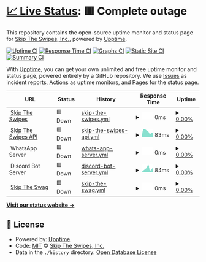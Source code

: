 # [📈 Live Status](https://status.skiptheswipes.com): <!--live status--> **🟥 Complete outage**

This repository contains the open-source uptime monitor and status page for [Skip The Swipes, Inc.](https://skiptheswipes.com/), powered by [Upptime](https://github.com/upptime/upptime).

[![Uptime CI](https://github.com/SkipTheSwipes/upptime/workflows/Uptime%20CI/badge.svg)](https://github.com/SkipTheSwipes/upptime/actions?query=workflow%3A%22Uptime+CI%22)
[![Response Time CI](https://github.com/SkipTheSwipes/upptime/workflows/Response%20Time%20CI/badge.svg)](https://github.com/SkipTheSwipes/upptime/actions?query=workflow%3A%22Response+Time+CI%22)
[![Graphs CI](https://github.com/SkipTheSwipes/upptime/workflows/Graphs%20CI/badge.svg)](https://github.com/SkipTheSwipes/upptime/actions?query=workflow%3A%22Graphs+CI%22)
[![Static Site CI](https://github.com/SkipTheSwipes/upptime/workflows/Static%20Site%20CI/badge.svg)](https://github.com/SkipTheSwipes/upptime/actions?query=workflow%3A%22Static+Site+CI%22)
[![Summary CI](https://github.com/SkipTheSwipes/upptime/workflows/Summary%20CI/badge.svg)](https://github.com/SkipTheSwipes/upptime/actions?query=workflow%3A%22Summary+CI%22)

With [Upptime](https://upptime.js.org), you can get your own unlimited and free uptime monitor and status page, powered entirely by a GitHub repository. We use [Issues](https://github.com/SkipTheSwipes/upptime/issues) as incident reports, [Actions](https://github.com/SkipTheSwipes/upptime/actions) as uptime monitors, and [Pages](https://status.skiptheswipes.com) for the status page.

<!--start: status pages-->
<!-- This summary is generated by Upptime (https://github.com/upptime/upptime) -->
<!-- Do not edit this manually, your changes will be overwritten -->
<!-- prettier-ignore -->
| URL | Status | History | Response Time | Uptime |
| --- | ------ | ------- | ------------- | ------ |
| <img alt="" src="https://icons.duckduckgo.com/ip3/skiptheswipes.com.ico" height="13"> [Skip The Swipes](https://skiptheswipes.com) | 🟥 Down | [skip-the-swipes.yml](https://github.com/SkipTheSwipes/upptime/commits/HEAD/history/skip-the-swipes.yml) | <details><summary><img alt="Response time graph" src="./graphs/skip-the-swipes/response-time-week.png" height="20"> 0ms</summary><br><a href="https://status.skiptheswipes.com/history/skip-the-swipes"><img alt="Response time 287" src="https://img.shields.io/endpoint?url=https%3A%2F%2Fraw.githubusercontent.com%2FSkipTheSwipes%2Fupptime%2FHEAD%2Fapi%2Fskip-the-swipes%2Fresponse-time.json"></a><br><a href="https://status.skiptheswipes.com/history/skip-the-swipes"><img alt="24-hour response time 0" src="https://img.shields.io/endpoint?url=https%3A%2F%2Fraw.githubusercontent.com%2FSkipTheSwipes%2Fupptime%2FHEAD%2Fapi%2Fskip-the-swipes%2Fresponse-time-day.json"></a><br><a href="https://status.skiptheswipes.com/history/skip-the-swipes"><img alt="7-day response time 0" src="https://img.shields.io/endpoint?url=https%3A%2F%2Fraw.githubusercontent.com%2FSkipTheSwipes%2Fupptime%2FHEAD%2Fapi%2Fskip-the-swipes%2Fresponse-time-week.json"></a><br><a href="https://status.skiptheswipes.com/history/skip-the-swipes"><img alt="30-day response time 0" src="https://img.shields.io/endpoint?url=https%3A%2F%2Fraw.githubusercontent.com%2FSkipTheSwipes%2Fupptime%2FHEAD%2Fapi%2Fskip-the-swipes%2Fresponse-time-month.json"></a><br><a href="https://status.skiptheswipes.com/history/skip-the-swipes"><img alt="1-year response time 301" src="https://img.shields.io/endpoint?url=https%3A%2F%2Fraw.githubusercontent.com%2FSkipTheSwipes%2Fupptime%2FHEAD%2Fapi%2Fskip-the-swipes%2Fresponse-time-year.json"></a></details> | <details><summary><a href="https://status.skiptheswipes.com/history/skip-the-swipes">0.00%</a></summary><a href="https://status.skiptheswipes.com/history/skip-the-swipes"><img alt="All-time uptime 39.39%" src="https://img.shields.io/endpoint?url=https%3A%2F%2Fraw.githubusercontent.com%2FSkipTheSwipes%2Fupptime%2FHEAD%2Fapi%2Fskip-the-swipes%2Fuptime.json"></a><br><a href="https://status.skiptheswipes.com/history/skip-the-swipes"><img alt="24-hour uptime 0.00%" src="https://img.shields.io/endpoint?url=https%3A%2F%2Fraw.githubusercontent.com%2FSkipTheSwipes%2Fupptime%2FHEAD%2Fapi%2Fskip-the-swipes%2Fuptime-day.json"></a><br><a href="https://status.skiptheswipes.com/history/skip-the-swipes"><img alt="7-day uptime 0.00%" src="https://img.shields.io/endpoint?url=https%3A%2F%2Fraw.githubusercontent.com%2FSkipTheSwipes%2Fupptime%2FHEAD%2Fapi%2Fskip-the-swipes%2Fuptime-week.json"></a><br><a href="https://status.skiptheswipes.com/history/skip-the-swipes"><img alt="30-day uptime 0.00%" src="https://img.shields.io/endpoint?url=https%3A%2F%2Fraw.githubusercontent.com%2FSkipTheSwipes%2Fupptime%2FHEAD%2Fapi%2Fskip-the-swipes%2Fuptime-month.json"></a><br><a href="https://status.skiptheswipes.com/history/skip-the-swipes"><img alt="1-year uptime 33.19%" src="https://img.shields.io/endpoint?url=https%3A%2F%2Fraw.githubusercontent.com%2FSkipTheSwipes%2Fupptime%2FHEAD%2Fapi%2Fskip-the-swipes%2Fuptime-year.json"></a></details>
| <img alt="" src="https://api.skiptheswipes.com/assets/images/logo.png" height="13"> [Skip The Swipes API](https://api.skiptheswipes.com) | 🟥 Down | [skip-the-swipes-api.yml](https://github.com/SkipTheSwipes/upptime/commits/HEAD/history/skip-the-swipes-api.yml) | <details><summary><img alt="Response time graph" src="./graphs/skip-the-swipes-api/response-time-week.png" height="20"> 83ms</summary><br><a href="https://status.skiptheswipes.com/history/skip-the-swipes-api"><img alt="Response time 200" src="https://img.shields.io/endpoint?url=https%3A%2F%2Fraw.githubusercontent.com%2FSkipTheSwipes%2Fupptime%2FHEAD%2Fapi%2Fskip-the-swipes-api%2Fresponse-time.json"></a><br><a href="https://status.skiptheswipes.com/history/skip-the-swipes-api"><img alt="24-hour response time 63" src="https://img.shields.io/endpoint?url=https%3A%2F%2Fraw.githubusercontent.com%2FSkipTheSwipes%2Fupptime%2FHEAD%2Fapi%2Fskip-the-swipes-api%2Fresponse-time-day.json"></a><br><a href="https://status.skiptheswipes.com/history/skip-the-swipes-api"><img alt="7-day response time 83" src="https://img.shields.io/endpoint?url=https%3A%2F%2Fraw.githubusercontent.com%2FSkipTheSwipes%2Fupptime%2FHEAD%2Fapi%2Fskip-the-swipes-api%2Fresponse-time-week.json"></a><br><a href="https://status.skiptheswipes.com/history/skip-the-swipes-api"><img alt="30-day response time 79" src="https://img.shields.io/endpoint?url=https%3A%2F%2Fraw.githubusercontent.com%2FSkipTheSwipes%2Fupptime%2FHEAD%2Fapi%2Fskip-the-swipes-api%2Fresponse-time-month.json"></a><br><a href="https://status.skiptheswipes.com/history/skip-the-swipes-api"><img alt="1-year response time 212" src="https://img.shields.io/endpoint?url=https%3A%2F%2Fraw.githubusercontent.com%2FSkipTheSwipes%2Fupptime%2FHEAD%2Fapi%2Fskip-the-swipes-api%2Fresponse-time-year.json"></a></details> | <details><summary><a href="https://status.skiptheswipes.com/history/skip-the-swipes-api">0.00%</a></summary><a href="https://status.skiptheswipes.com/history/skip-the-swipes-api"><img alt="All-time uptime 39.08%" src="https://img.shields.io/endpoint?url=https%3A%2F%2Fraw.githubusercontent.com%2FSkipTheSwipes%2Fupptime%2FHEAD%2Fapi%2Fskip-the-swipes-api%2Fuptime.json"></a><br><a href="https://status.skiptheswipes.com/history/skip-the-swipes-api"><img alt="24-hour uptime 0.00%" src="https://img.shields.io/endpoint?url=https%3A%2F%2Fraw.githubusercontent.com%2FSkipTheSwipes%2Fupptime%2FHEAD%2Fapi%2Fskip-the-swipes-api%2Fuptime-day.json"></a><br><a href="https://status.skiptheswipes.com/history/skip-the-swipes-api"><img alt="7-day uptime 0.00%" src="https://img.shields.io/endpoint?url=https%3A%2F%2Fraw.githubusercontent.com%2FSkipTheSwipes%2Fupptime%2FHEAD%2Fapi%2Fskip-the-swipes-api%2Fuptime-week.json"></a><br><a href="https://status.skiptheswipes.com/history/skip-the-swipes-api"><img alt="30-day uptime 0.00%" src="https://img.shields.io/endpoint?url=https%3A%2F%2Fraw.githubusercontent.com%2FSkipTheSwipes%2Fupptime%2FHEAD%2Fapi%2Fskip-the-swipes-api%2Fuptime-month.json"></a><br><a href="https://status.skiptheswipes.com/history/skip-the-swipes-api"><img alt="1-year uptime 32.86%" src="https://img.shields.io/endpoint?url=https%3A%2F%2Fraw.githubusercontent.com%2FSkipTheSwipes%2Fupptime%2FHEAD%2Fapi%2Fskip-the-swipes-api%2Fuptime-year.json"></a></details>
| <img alt="" src="https://icons.duckduckgo.com/ip3/null.ico" height="13"> WhatsApp Server | 🟥 Down | [whats-app-server.yml](https://github.com/SkipTheSwipes/upptime/commits/HEAD/history/whats-app-server.yml) | <details><summary><img alt="Response time graph" src="./graphs/whats-app-server/response-time-week.png" height="20"> 0ms</summary><br><a href="https://status.skiptheswipes.com/history/whats-app-server"><img alt="Response time 80" src="https://img.shields.io/endpoint?url=https%3A%2F%2Fraw.githubusercontent.com%2FSkipTheSwipes%2Fupptime%2FHEAD%2Fapi%2Fwhats-app-server%2Fresponse-time.json"></a><br><a href="https://status.skiptheswipes.com/history/whats-app-server"><img alt="24-hour response time 0" src="https://img.shields.io/endpoint?url=https%3A%2F%2Fraw.githubusercontent.com%2FSkipTheSwipes%2Fupptime%2FHEAD%2Fapi%2Fwhats-app-server%2Fresponse-time-day.json"></a><br><a href="https://status.skiptheswipes.com/history/whats-app-server"><img alt="7-day response time 0" src="https://img.shields.io/endpoint?url=https%3A%2F%2Fraw.githubusercontent.com%2FSkipTheSwipes%2Fupptime%2FHEAD%2Fapi%2Fwhats-app-server%2Fresponse-time-week.json"></a><br><a href="https://status.skiptheswipes.com/history/whats-app-server"><img alt="30-day response time 0" src="https://img.shields.io/endpoint?url=https%3A%2F%2Fraw.githubusercontent.com%2FSkipTheSwipes%2Fupptime%2FHEAD%2Fapi%2Fwhats-app-server%2Fresponse-time-month.json"></a><br><a href="https://status.skiptheswipes.com/history/whats-app-server"><img alt="1-year response time 82" src="https://img.shields.io/endpoint?url=https%3A%2F%2Fraw.githubusercontent.com%2FSkipTheSwipes%2Fupptime%2FHEAD%2Fapi%2Fwhats-app-server%2Fresponse-time-year.json"></a></details> | <details><summary><a href="https://status.skiptheswipes.com/history/whats-app-server">0.00%</a></summary><a href="https://status.skiptheswipes.com/history/whats-app-server"><img alt="All-time uptime 50.23%" src="https://img.shields.io/endpoint?url=https%3A%2F%2Fraw.githubusercontent.com%2FSkipTheSwipes%2Fupptime%2FHEAD%2Fapi%2Fwhats-app-server%2Fuptime.json"></a><br><a href="https://status.skiptheswipes.com/history/whats-app-server"><img alt="24-hour uptime 0.00%" src="https://img.shields.io/endpoint?url=https%3A%2F%2Fraw.githubusercontent.com%2FSkipTheSwipes%2Fupptime%2FHEAD%2Fapi%2Fwhats-app-server%2Fuptime-day.json"></a><br><a href="https://status.skiptheswipes.com/history/whats-app-server"><img alt="7-day uptime 0.00%" src="https://img.shields.io/endpoint?url=https%3A%2F%2Fraw.githubusercontent.com%2FSkipTheSwipes%2Fupptime%2FHEAD%2Fapi%2Fwhats-app-server%2Fuptime-week.json"></a><br><a href="https://status.skiptheswipes.com/history/whats-app-server"><img alt="30-day uptime 0.00%" src="https://img.shields.io/endpoint?url=https%3A%2F%2Fraw.githubusercontent.com%2FSkipTheSwipes%2Fupptime%2FHEAD%2Fapi%2Fwhats-app-server%2Fuptime-month.json"></a><br><a href="https://status.skiptheswipes.com/history/whats-app-server"><img alt="1-year uptime 46.66%" src="https://img.shields.io/endpoint?url=https%3A%2F%2Fraw.githubusercontent.com%2FSkipTheSwipes%2Fupptime%2FHEAD%2Fapi%2Fwhats-app-server%2Fuptime-year.json"></a></details>
| <img alt="" src="https://icons.duckduckgo.com/ip3/null.ico" height="13"> Discord Bot Server | 🟥 Down | [discord-bot-server.yml](https://github.com/SkipTheSwipes/upptime/commits/HEAD/history/discord-bot-server.yml) | <details><summary><img alt="Response time graph" src="./graphs/discord-bot-server/response-time-week.png" height="20"> 84ms</summary><br><a href="https://status.skiptheswipes.com/history/discord-bot-server"><img alt="Response time 175" src="https://img.shields.io/endpoint?url=https%3A%2F%2Fraw.githubusercontent.com%2FSkipTheSwipes%2Fupptime%2FHEAD%2Fapi%2Fdiscord-bot-server%2Fresponse-time.json"></a><br><a href="https://status.skiptheswipes.com/history/discord-bot-server"><img alt="24-hour response time 113" src="https://img.shields.io/endpoint?url=https%3A%2F%2Fraw.githubusercontent.com%2FSkipTheSwipes%2Fupptime%2FHEAD%2Fapi%2Fdiscord-bot-server%2Fresponse-time-day.json"></a><br><a href="https://status.skiptheswipes.com/history/discord-bot-server"><img alt="7-day response time 84" src="https://img.shields.io/endpoint?url=https%3A%2F%2Fraw.githubusercontent.com%2FSkipTheSwipes%2Fupptime%2FHEAD%2Fapi%2Fdiscord-bot-server%2Fresponse-time-week.json"></a><br><a href="https://status.skiptheswipes.com/history/discord-bot-server"><img alt="30-day response time 78" src="https://img.shields.io/endpoint?url=https%3A%2F%2Fraw.githubusercontent.com%2FSkipTheSwipes%2Fupptime%2FHEAD%2Fapi%2Fdiscord-bot-server%2Fresponse-time-month.json"></a><br><a href="https://status.skiptheswipes.com/history/discord-bot-server"><img alt="1-year response time 177" src="https://img.shields.io/endpoint?url=https%3A%2F%2Fraw.githubusercontent.com%2FSkipTheSwipes%2Fupptime%2FHEAD%2Fapi%2Fdiscord-bot-server%2Fresponse-time-year.json"></a></details> | <details><summary><a href="https://status.skiptheswipes.com/history/discord-bot-server">0.00%</a></summary><a href="https://status.skiptheswipes.com/history/discord-bot-server"><img alt="All-time uptime 28.90%" src="https://img.shields.io/endpoint?url=https%3A%2F%2Fraw.githubusercontent.com%2FSkipTheSwipes%2Fupptime%2FHEAD%2Fapi%2Fdiscord-bot-server%2Fuptime.json"></a><br><a href="https://status.skiptheswipes.com/history/discord-bot-server"><img alt="24-hour uptime 0.00%" src="https://img.shields.io/endpoint?url=https%3A%2F%2Fraw.githubusercontent.com%2FSkipTheSwipes%2Fupptime%2FHEAD%2Fapi%2Fdiscord-bot-server%2Fuptime-day.json"></a><br><a href="https://status.skiptheswipes.com/history/discord-bot-server"><img alt="7-day uptime 0.00%" src="https://img.shields.io/endpoint?url=https%3A%2F%2Fraw.githubusercontent.com%2FSkipTheSwipes%2Fupptime%2FHEAD%2Fapi%2Fdiscord-bot-server%2Fuptime-week.json"></a><br><a href="https://status.skiptheswipes.com/history/discord-bot-server"><img alt="30-day uptime 0.00%" src="https://img.shields.io/endpoint?url=https%3A%2F%2Fraw.githubusercontent.com%2FSkipTheSwipes%2Fupptime%2FHEAD%2Fapi%2Fdiscord-bot-server%2Fuptime-month.json"></a><br><a href="https://status.skiptheswipes.com/history/discord-bot-server"><img alt="1-year uptime 23.80%" src="https://img.shields.io/endpoint?url=https%3A%2F%2Fraw.githubusercontent.com%2FSkipTheSwipes%2Fupptime%2FHEAD%2Fapi%2Fdiscord-bot-server%2Fuptime-year.json"></a></details>
| <img alt="" src="https://cdn.shopify.com/s/files/1/0757/1341/3430/files/logo_2.png?v=1682285571&width=500" height="13"> [Skip The Swag](https://skiptheswag.com) | 🟥 Down | [skip-the-swag.yml](https://github.com/SkipTheSwipes/upptime/commits/HEAD/history/skip-the-swag.yml) | <details><summary><img alt="Response time graph" src="./graphs/skip-the-swag/response-time-week.png" height="20"> 0ms</summary><br><a href="https://status.skiptheswipes.com/history/skip-the-swag"><img alt="Response time 163" src="https://img.shields.io/endpoint?url=https%3A%2F%2Fraw.githubusercontent.com%2FSkipTheSwipes%2Fupptime%2FHEAD%2Fapi%2Fskip-the-swag%2Fresponse-time.json"></a><br><a href="https://status.skiptheswipes.com/history/skip-the-swag"><img alt="24-hour response time 0" src="https://img.shields.io/endpoint?url=https%3A%2F%2Fraw.githubusercontent.com%2FSkipTheSwipes%2Fupptime%2FHEAD%2Fapi%2Fskip-the-swag%2Fresponse-time-day.json"></a><br><a href="https://status.skiptheswipes.com/history/skip-the-swag"><img alt="7-day response time 0" src="https://img.shields.io/endpoint?url=https%3A%2F%2Fraw.githubusercontent.com%2FSkipTheSwipes%2Fupptime%2FHEAD%2Fapi%2Fskip-the-swag%2Fresponse-time-week.json"></a><br><a href="https://status.skiptheswipes.com/history/skip-the-swag"><img alt="30-day response time 154" src="https://img.shields.io/endpoint?url=https%3A%2F%2Fraw.githubusercontent.com%2FSkipTheSwipes%2Fupptime%2FHEAD%2Fapi%2Fskip-the-swag%2Fresponse-time-month.json"></a><br><a href="https://status.skiptheswipes.com/history/skip-the-swag"><img alt="1-year response time 159" src="https://img.shields.io/endpoint?url=https%3A%2F%2Fraw.githubusercontent.com%2FSkipTheSwipes%2Fupptime%2FHEAD%2Fapi%2Fskip-the-swag%2Fresponse-time-year.json"></a></details> | <details><summary><a href="https://status.skiptheswipes.com/history/skip-the-swag">0.00%</a></summary><a href="https://status.skiptheswipes.com/history/skip-the-swag"><img alt="All-time uptime 29.16%" src="https://img.shields.io/endpoint?url=https%3A%2F%2Fraw.githubusercontent.com%2FSkipTheSwipes%2Fupptime%2FHEAD%2Fapi%2Fskip-the-swag%2Fuptime.json"></a><br><a href="https://status.skiptheswipes.com/history/skip-the-swag"><img alt="24-hour uptime 0.00%" src="https://img.shields.io/endpoint?url=https%3A%2F%2Fraw.githubusercontent.com%2FSkipTheSwipes%2Fupptime%2FHEAD%2Fapi%2Fskip-the-swag%2Fuptime-day.json"></a><br><a href="https://status.skiptheswipes.com/history/skip-the-swag"><img alt="7-day uptime 0.00%" src="https://img.shields.io/endpoint?url=https%3A%2F%2Fraw.githubusercontent.com%2FSkipTheSwipes%2Fupptime%2FHEAD%2Fapi%2Fskip-the-swag%2Fuptime-week.json"></a><br><a href="https://status.skiptheswipes.com/history/skip-the-swag"><img alt="30-day uptime 30.98%" src="https://img.shields.io/endpoint?url=https%3A%2F%2Fraw.githubusercontent.com%2FSkipTheSwipes%2Fupptime%2FHEAD%2Fapi%2Fskip-the-swag%2Fuptime-month.json"></a><br><a href="https://status.skiptheswipes.com/history/skip-the-swag"><img alt="1-year uptime 21.92%" src="https://img.shields.io/endpoint?url=https%3A%2F%2Fraw.githubusercontent.com%2FSkipTheSwipes%2Fupptime%2FHEAD%2Fapi%2Fskip-the-swag%2Fuptime-year.json"></a></details>

<!--end: status pages-->

[**Visit our status website →**](https://status.skiptheswipes.com)

## 📄 License

- Powered by: [Upptime](https://github.com/upptime/upptime)
- Code: [MIT](./LICENSE) © [Skip The Swipes, Inc.](https://skiptheswipes.com/)
- Data in the `./history` directory: [Open Database License](https://opendatacommons.org/licenses/odbl/1-0/)
